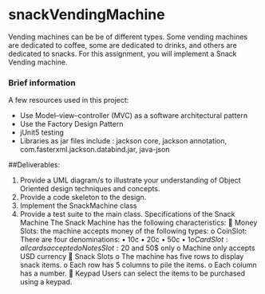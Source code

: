 # snackVendingMachine
Vending machines can be be of different types. Some vending machines are dedicated to coffee,
some are dedicated to drinks, and others are dedicated to snacks. For this assignment, you will
implement a Snack Vending machine.
### Brief information


A few resources used in this project:

-  Use Model–view–controller (MVC) as a software architectural pattern
-  Use the Factory Design Pattern
-  jUnit5 testing 
-  Libraries as jar files include : jackson core, jackson annotation, com.fasterxml.jackson.databind.jar, java-json

##Deliverables:
1. Provide a UML diagram/s to illustrate your understanding of Object Oriented design
techniques and concepts.
2. Provide a code skeleton to the design.
3. Implement the SnackMachine class
4. Provide a test suite to the main class.
Specifications of the Snack Machine
The Snack Machine has the following characteristics:
 Money Slots: the machine accepts money of the following types:
o CoinSlot: There are four denominations: • 10c • 20c • 50c • $1
o CardSlot : all cards accepted
o Notes Slot :20$ and 50$ only
o Machine only accepts USD currency
 Snack Slots
o The machine has five rows to display snack items.
o Each row has 5 columns to pile the items.
o Each column has a number.
 Keypad
Users can select the items to be purchased using a keypad.
